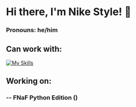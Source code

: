 # Hi there, I'm Nike Style! 👋
### Pronouns: he/him

## Can work with:
[![My Skills](https://skillicons.dev/icons?i=java,kotlin,nodejs,django,python,bots&theme=dark)](https://skillicons.dev)

## Working on:
### -- FNaF Python Edition ()

<!--
**NikeStyleProject/NikeStyleProject** is a ✨ _special_ ✨ repository because its `README.md` (this file) appears on your GitHub profile.

Here are some ideas to get you started:

- 🔭 I’m currently working on ...
- 🌱 I’m currently learning ...
- 👯 I’m looking to collaborate on ...
- 🤔 I’m looking for help with ...
- 💬 Ask me about ...
- 📫 How to reach me: ...
- 😄 Pronouns: ...
- ⚡ Fun fact: ...
-->

